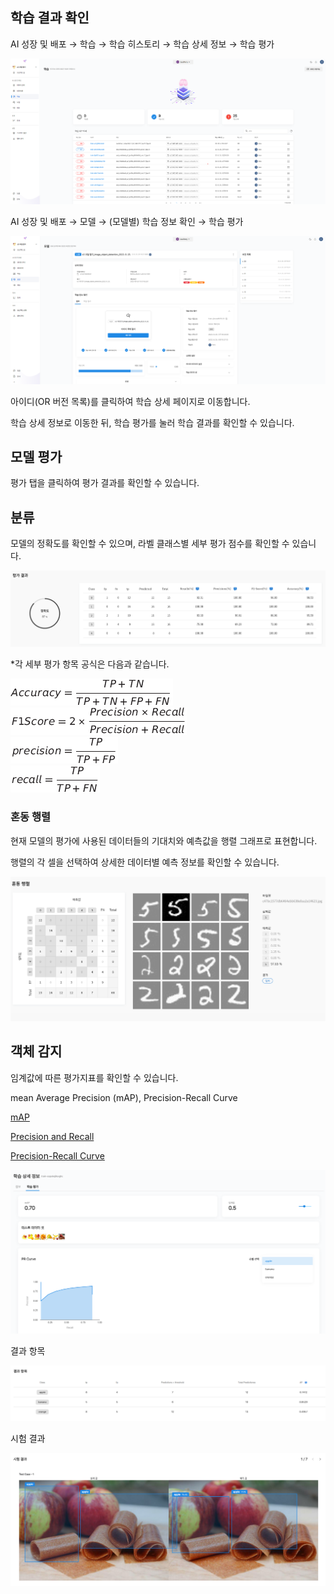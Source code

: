   

  

학습 결과 확인
--------


AI 성장 및 배포 → 학습 → 학습 히스토리 → 학습 상세 정보 → 학습 평가



![img1](https://raw.githubusercontent.com/vazilcompany/vridge-docs/main/guide/img/ai_modeling/image_type/training_result/training_result_move_training_history.png)  



AI 성장 및 배포 → 모델 → (모델별) 학습 정보 확인 → 학습 평가



![img1](https://raw.githubusercontent.com/vazilcompany/vridge-docs/main/guide/img/ai_modeling/image_type/training_result/training_result_move_model.png)  



아이디(OR 버전 목록)를 클릭하여 학습 상세 페이지로 이동합니다.

학습 상세 정보로 이동한 뒤, 학습 평가를 눌러 학습 결과를 확인할 수 있습니다. 


  

모델 평가
-----

평가 탭을 클릭하여 평가 결과를 확인할 수 있습니다.

  
## 분류

모델의 정확도를 확인할 수 있으며, 라벨 클래스별 세부 평가 점수를 확인할 수 있습니다.



![img1](https://raw.githubusercontent.com/vazilcompany/vridge-docs/main/guide/img/ai_modeling/image_type/training_result_04.png)  

  

\*각 세부 평가 항목 공식은 다음과 같습니다.

![img1](https://raw.githubusercontent.com/vazilcompany/vridge-docs/main/guide/img/ai_modeling/image_type/training_result_05.png)  
![img1](https://raw.githubusercontent.com/vazilcompany/vridge-docs/main/guide/img/ai_modeling/image_type/training_result_06.png)  
![img1](https://raw.githubusercontent.com/vazilcompany/vridge-docs/main/guide/img/ai_modeling/image_type/training_result_07.png)  
![img1](https://raw.githubusercontent.com/vazilcompany/vridge-docs/main/guide/img/ai_modeling/image_type/training_result_08.png)  

  

  

### 혼동 행렬


현재 모델의 평가에 사용된 데이터들의 기대치와 예측값을 행렬 그래프로 표현합니다.

행렬의 각 셀을 선택하여 상세한 데이터별 예측 정보를 확인할 수 있습니다.

![img1](https://raw.githubusercontent.com/vazilcompany/vridge-docs/main/guide/img/ai_modeling/image_type/training_result_09.png)  


## 객체 감지

임계값에 따른 평가지표를 확인할 수 있습니다.

mean Average Precision (mAP), Precision-Recall Curve

[mAP](https://en.wikipedia.org/wiki/Evaluation_measures_(information_retrieval)#Mean_average_precision)

[Precision and Recall](https://en.wikipedia.org/wiki/Precision_and_recall)

[Precision-Recall Curve](https://www.geeksforgeeks.org/precision-recall-curve-ml/)



![img1](https://raw.githubusercontent.com/vazilcompany/vridge-docs/main/guide/img/ai_modeling/image_type/training_result/object_detection_map_PRCurve.png)  


결과 항목

![img1](https://raw.githubusercontent.com/vazilcompany/vridge-docs/main/guide/img/ai_modeling/image_type/training_result/object_detection_result_item.png)  


시험 결과

![img1](https://raw.githubusercontent.com/vazilcompany/vridge-docs/main/guide/img/ai_modeling/image_type/training_result/object_detection_test_result.png)  










